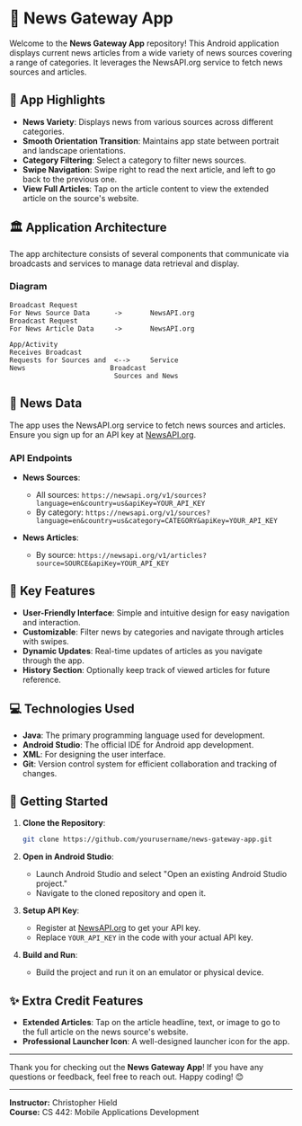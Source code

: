 # 📱 News Gateway App

Welcome to the **News Gateway App** repository! This Android application displays current news articles from a wide variety of news sources covering a range of categories. It leverages the NewsAPI.org service to fetch news sources and articles.

## 🌟 App Highlights

- **News Variety**: Displays news from various sources across different categories.
- **Smooth Orientation Transition**: Maintains app state between portrait and landscape orientations.
- **Category Filtering**: Select a category to filter news sources.
- **Swipe Navigation**: Swipe right to read the next article, and left to go back to the previous one.
- **View Full Articles**: Tap on the article content to view the extended article on the source's website.

## 🏛️ Application Architecture

The app architecture consists of several components that communicate via broadcasts and services to manage data retrieval and display.

### Diagram

```
Broadcast Request
For News Source Data      ->       NewsAPI.org
Broadcast Request
For News Article Data     ->       NewsAPI.org

App/Activity
Receives Broadcast
Requests for Sources and  <-->     Service
News                     Broadcast
                          Sources and News
```

## 📰 News Data

The app uses the NewsAPI.org service to fetch news sources and articles. Ensure you sign up for an API key at [NewsAPI.org](https://newsapi.org/register).

### API Endpoints

- **News Sources**:
  - All sources: `https://newsapi.org/v1/sources?language=en&country=us&apiKey=YOUR_API_KEY`
  - By category: `https://newsapi.org/v1/sources?language=en&country=us&category=CATEGORY&apiKey=YOUR_API_KEY`

- **News Articles**:
  - By source: `https://newsapi.org/v1/articles?source=SOURCE&apiKey=YOUR_API_KEY`

## 🧩 Key Features

- **User-Friendly Interface**: Simple and intuitive design for easy navigation and interaction.
- **Customizable**: Filter news by categories and navigate through articles with swipes.
- **Dynamic Updates**: Real-time updates of articles as you navigate through the app.
- **History Section**: Optionally keep track of viewed articles for future reference.

## 💻 Technologies Used

- **Java**: The primary programming language used for development.
- **Android Studio**: The official IDE for Android app development.
- **XML**: For designing the user interface.
- **Git**: Version control system for efficient collaboration and tracking of changes.

## 🚀 Getting Started

1. **Clone the Repository**:
    ```bash
    git clone https://github.com/yourusername/news-gateway-app.git
    ```

2. **Open in Android Studio**:
    - Launch Android Studio and select "Open an existing Android Studio project."
    - Navigate to the cloned repository and open it.

3. **Setup API Key**:
    - Register at [NewsAPI.org](https://newsapi.org/register) to get your API key.
    - Replace `YOUR_API_KEY` in the code with your actual API key.

4. **Build and Run**:
    - Build the project and run it on an emulator or physical device.

## ✨ Extra Credit Features

- **Extended Articles**: Tap on the article headline, text, or image to go to the full article on the news source's website.
- **Professional Launcher Icon**: A well-designed launcher icon for the app.


---

Thank you for checking out the **News Gateway App**! If you have any questions or feedback, feel free to reach out. Happy coding! 😊



---

**Instructor:** Christopher Hield  
**Course:** CS 442: Mobile Applications Development
